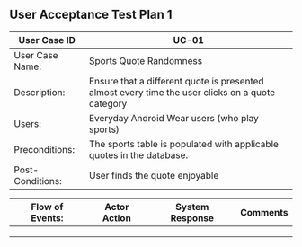 ## User Acceptance Test Plan 1
| User Case ID | UC-01 |
| ---- | ---- |
| User Case Name: | Sports Quote Randomness |
| Description: | Ensure that a different quote is presented almost every time the user clicks on a quote category |
| Users: | Everyday Android Wear users (who play sports) |
| Preconditions: | The sports table is populated with applicable quotes in the database. |
| Post-Conditions: | User finds the quote enjoyable |

| Flow of Events: | Actor Action | System Response | Comments |
| ---- | ---- | ---- | ---- |
|      |      |      |      | 
|      |      |      |      |
|      |      |      |      |
